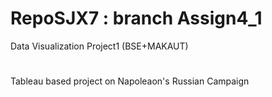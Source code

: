 # RepoSJX7 : branch Assign4_1
Data Visualization Project1 (BSE+MAKAUT)
#
Tableau based project on Napoleaon's Russian Campaign
